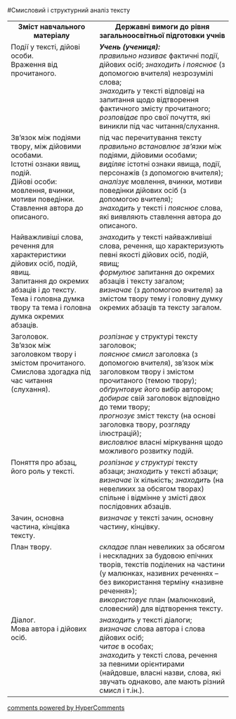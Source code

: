 <div id="hypercomments_widget" class="js-hypercomments-widget invisible"></div>

#Смисловий і структурний аналіз тексту

<table>
  <tr>
    <td width="40%" align="center"><b>Зміст навчального матеріалу<b></td>
    <td width="60%" align="center"><b>Державні вимоги до рівня загальноосвітньої підготовки учнів</b></td>
  </tr>
  <tr>
    <td width="40%" style="vertical-align:top !important;">
Події у тексті, дійові особи.<br>
Враження від прочитаного.
	</td>
    <td width="60%" style="vertical-align:top !important;">
<i><b>Учень (учениця):</b></i><br>
<i>правильно називає</i> фактичні події, дійових осіб; <i>знаходить і пояснює</i> (з допомогою вчителя) незрозумілі слова; <br>
<i>знаходить</i> у тексті відповіді на запитання щодо відтворення фактичного змісту прочитаного;<br>
<i>розповідає</i> про свої почуття, які виникли під час читання/слухання.
 
</td>
  </tr>
    <tr>
    <td width="40%" style="vertical-align:top !important;">
Зв’язок між подіями твору, між дійовими особами.<br> 
Істотні ознаки явищ, подій.<br>
Дійові особи: мовлення, вчинки, мотиви поведінки. <br>
Ставлення автора до описаного.
	</td>
    <td width="60%" style="vertical-align:top !important;">
під час перечитування тексту <i>правильно встановлює зв’язки</i> між подіями, дійовими особами;<br>
<i>виділяє</i> істотні ознаки явища, події, персонажів (з допомогою вчителя);<br>
<i>аналізує</i> мовлення, вчинки, мотиви поведінки дійових осіб (з допомогою вчителя); <br>
<i>знаходить</i> у тексті і <i>пояснює</i> слова, які виявляють ставлення автора до описаного.
</td>
  </tr>
    <tr>
    <td width="40%" style="vertical-align:top !important;">
Найважливіші слова, речення для характеристики дійових осіб, подій, явищ.<br>
Запитання до окремих абзаців і до тексту.<br>
Тема і головна думка твору та тема і головна думка окремих абзаців.
	</td>
    <td width="60%" style="vertical-align:top !important;">
<i>знаходить</i> у тексті найважливіші слова, речення, що характеризують певні якості дійових осіб, подій, явищ;<br>
<i>формулює</i> запитання до окремих абзаців і тексту загалом;<br>
<i>визначає</i> (з допомогою вчителя) за змістом твору тему і головну думку окремих абзаців та тексту загалом.
</td>
  </tr>
    <tr>
    <td width="40%" style="vertical-align:top !important;">
Заголовок. <br>
Зв’язок між заголовком твору і змістом прочитаного.<br>
Смислова здогадка під час читання (слухання).
	</td>
    <td width="60%" style="vertical-align:top !important;">
<i>розпізнає</i> у структурі тексту заголовок;<br>
<i>пояснює смисл</i> заголовка (з допомогою вчителя), зв’язок між заголовком твору і змістом прочитаного (темою твору);<br>
<i>обґрунтовує</i> його вибір автором;<br>
<i>добирає</i> свій заголовок відповідно до теми твору;<br>
<i>прогнозує</i> зміст  тексту (на основі заголовка твору, розгляду ілюстрацій); <br>
<i>висловлює</i> власні міркування щодо можливого розвитку подій.
</td>
  </tr>
    <tr>
    <td width="40%" style="vertical-align:top !important;">
Поняття про абзац, його роль у тексті.
	</td>
    <td width="60%" style="vertical-align:top !important;">
<i>розпізнає у структурі</i> тексту абзаци;
<i>знаходить</i> у тексті абзаци; 
<i>визначає</i> їх кількість; 
<i>знаходить</i> (на невеликих за обсягом творах) спільне і відмінне у змісті двох послідовних абзаців.
</td>
  </tr>
    <tr>
    <td width="40%" style="vertical-align:top !important;">
Зачин, основна частина, кінцівка тексту.
	</td>
    <td width="60%" style="vertical-align:top !important;">
<i>визначає</i> у тексті зачин, основну частину, кінцівку.
</td>
  </tr>
    <tr>
    <td width="40%" style="vertical-align:top !important;">
План твору.
	</td>
    <td width="60%" style="vertical-align:top !important;">
<i>складає</i> план невеликих за обсягом і нескладних за будовою епічних творів, текстів поділених на частини (у малюнках, називних реченнях – без використання терміну «називне речення»); <br>
<i>використовує</i> план (малюнковий, словесний) для відтворення тексту.
</td>
  </tr>
    <tr>
    <td width="40%" style="vertical-align:top !important;">
Діалог.<br>
Мова автора і дійових осіб.
	</td>
    <td width="60%" style="vertical-align:top !important;">
<i>знаходить</i> у тексті діалоги;<br>
<i>визначає</i> слова автора і слова дійових осіб;<br>
<i>читає</i> в особах; <br>
<i>знаходить</i> у тексті слова, речення за певними орієнтирами (найдовше, власні назви, слова, які звучать однаково, але мають різний смисл і т.ін.).
</td>
  </tr>
</table>

<div class="js-hypercomments-container">
<a href="http://hypercomments.com" class="hc-link" title="comments widget">comments powered by HyperComments</a>
</div>
